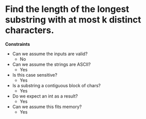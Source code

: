 # Find the length of the longest substring with at most k distinct characters.


**Constraints**

* Can we assume the inputs are valid?
   * No
* Can we assume the strings are ASCII?
   * Yes
* Is this case sensitive?
   * Yes
* Is a substring a contiguous block of chars?
   * Yes
* Do we expect an int as a result?
   * Yes
* Can we assume this fits memory?
   * Yes


